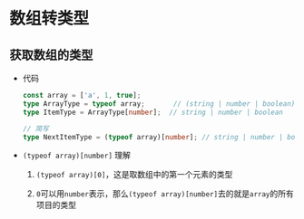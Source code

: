 # 数组转类型

## 获取数组的类型

  - 代码

    ```typescript
    const array = ['a', 1, true];
    type ArrayType = typeof array;       // (string | number | boolean)[]
    type ItemType = ArrayType[number];  // string | number | boolean

    // 简写
    type NextItemType = (typeof array)[number]; // string | number | boolean
    ```

  - `(typeof array)[number]` 理解

    1.  `(typeof array)[0]`，这是取数组中的第一个元素的类型

    2.  `0`可以用`number`表示，那么`(typeof array)[number]`去的就是`array`的所有项目的类型
